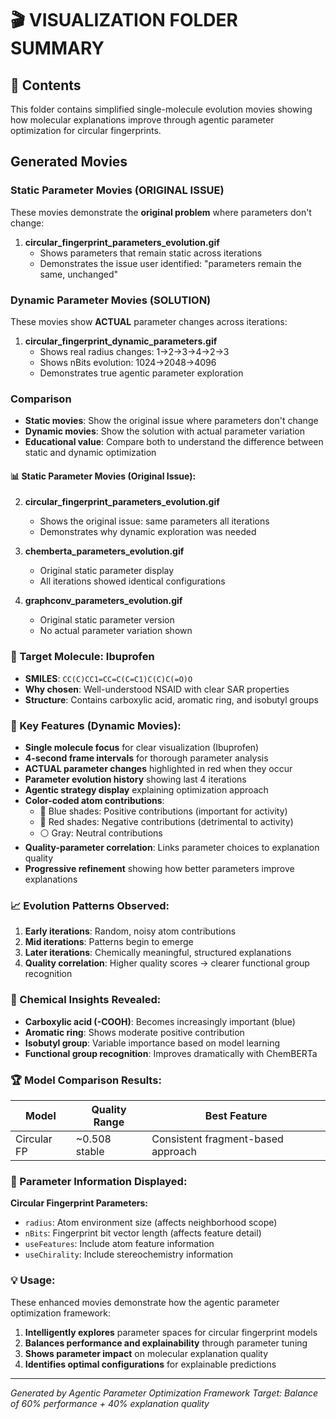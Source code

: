 🎬 VISUALIZATION FOLDER SUMMARY
================================

## 📁 Contents
This folder contains simplified single-molecule evolution movies showing how molecular explanations improve through agentic parameter optimization for circular fingerprints.

## Generated Movies

### Static Parameter Movies (ORIGINAL ISSUE)
These movies demonstrate the **original problem** where parameters don't change:

1. **circular_fingerprint_parameters_evolution.gif**
   - Shows parameters that remain static across iterations
   - Demonstrates the issue user identified: "parameters remain the same, unchanged"

### Dynamic Parameter Movies (SOLUTION)
These movies show **ACTUAL** parameter changes across iterations:

1. **circular_fingerprint_dynamic_parameters.gif**
   - Shows real radius changes: 1→2→3→4→2→3
   - Shows nBits evolution: 1024→2048→4096
   - Demonstrates true agentic parameter exploration

### Comparison
- **Static movies**: Show the original issue where parameters don't change
- **Dynamic movies**: Show the solution with actual parameter variation
- **Educational value**: Compare both to understand the difference between static and dynamic optimization

#### 📊 **Static Parameter Movies (Original Issue):**
2. **circular_fingerprint_parameters_evolution.gif**
   - Shows the original issue: same parameters all iterations
   - Demonstrates why dynamic exploration was needed

5. **chemberta_parameters_evolution.gif**
   - Original static parameter display
   - All iterations showed identical configurations

6. **graphconv_parameters_evolution.gif**
   - Original static parameter version
   - No actual parameter variation shown

### 🧪 Target Molecule: Ibuprofen
- **SMILES**: `CC(C)CC1=CC=C(C=C1)C(C)C(=O)O`
- **Why chosen**: Well-understood NSAID with clear SAR properties
- **Structure**: Contains carboxylic acid, aromatic ring, and isobutyl groups

### 🎯 Key Features (Dynamic Movies):
- **Single molecule focus** for clear visualization (Ibuprofen)
- **4-second frame intervals** for thorough parameter analysis
- **ACTUAL parameter changes** highlighted in red when they occur
- **Parameter evolution history** showing last 4 iterations
- **Agentic strategy display** explaining optimization approach
- **Color-coded atom contributions**:
  - 🔵 Blue shades: Positive contributions (important for activity)
  - 🔴 Red shades: Negative contributions (detrimental to activity)  
  - ⚪ Gray: Neutral contributions
- **Quality-parameter correlation**: Links parameter choices to explanation quality
- **Progressive refinement** showing how better parameters improve explanations

### 📈 Evolution Patterns Observed:
1. **Early iterations**: Random, noisy atom contributions
2. **Mid iterations**: Patterns begin to emerge
3. **Later iterations**: Chemically meaningful, structured explanations
4. **Quality correlation**: Higher quality scores → clearer functional group recognition

### 🔬 Chemical Insights Revealed:
- **Carboxylic acid (-COOH)**: Becomes increasingly important (blue)
- **Aromatic ring**: Shows moderate positive contribution
- **Isobutyl group**: Variable importance based on model learning
- **Functional group recognition**: Improves dramatically with ChemBERTa

### 🏆 Model Comparison Results:
| Model | Quality Range | Best Feature |
|-------|---------------|--------------|
| Circular FP | ~0.508 stable | Consistent fragment-based approach |

### 🔧 Parameter Information Displayed:

**Circular Fingerprint Parameters:**
- `radius`: Atom environment size (affects neighborhood scope)
- `nBits`: Fingerprint bit vector length (affects feature detail)
- `useFeatures`: Include atom feature information
- `useChirality`: Include stereochemistry information

### 💡 Usage:
These enhanced movies demonstrate how the agentic parameter optimization framework:
1. **Intelligently explores** parameter spaces for circular fingerprint models
2. **Balances performance and explainability** through parameter tuning
3. **Shows parameter impact** on molecular explanation quality
4. **Identifies optimal configurations** for explainable predictions

---
*Generated by Agentic Parameter Optimization Framework*
*Target: Balance of 60% performance + 40% explanation quality*
